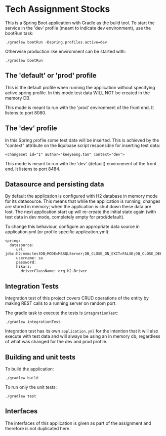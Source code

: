 # Tech Assignment Stocks

This is a Spring Boot application with Gradle as the build tool. To start the service in the 'dev' profile (meant to indicate dev environment), use the bootRun task:

`./gradlew bootRun -Dspring.profiles.active=dev`

Otherwise production like environment can be started with:

`./gradlew bootRun`

## The 'default' or 'prod' profile

This is the default profile when running the application without specifying active spring profile. In this mode test data WILL NOT be created in the memory DB.

This mode is meant to run with the 'prod' environment of the front end. It listens to port 8080.

## The 'dev' profile

In this Spring profile some test data will be inserted. This is achieved by the "context" attribute on the liquibase script responsible for inserting test data:

`<changeSet id="1" author="keeyeong.tan" context="dev">`

This mode is meant to run with the 'dev' (default) environment of the front end. It listens to port 8484.

## Datasource and persisting data

By default the application is configured with H2 database in memory mode for its datasource. This means that while the application is running, changes are stored in memory; when the application is shut down these data are lost. The next application start up will re-create the initial state again (with test data in dev mode, completely empty for prod/default).

To change this behaviour, configure an appropriate data source in application.yml (or profile specific application.yml):

```
spring:
  datasource:
     url: jdbc:h2:mem:testDB;MODE=MSSQLServer;DB_CLOSE_ON_EXIT=FALSE;DB_CLOSE_DELAY=-1
     username: sa
     password:
     hikari:
       driverClassName: org.h2.Driver
```

## Integration Tests

Integration test of this project covers CRUD operations of the entity by making REST calls to a running server on random port.

The gradle task to execute the tests is `integrationTest`:

`./gradlew integrationTest`

Integration test has its own `application.yml` for the intention that it will also execute with test data and will always be using an in memory db, regardless of what was changed for the dev and prod profile.

## Building and unit tests

To build the application:

`./gradlew build`

To run only the unit tests:

`./gradlew test`

## Interfaces

The interfaces of this application is given as part of the assignment and therefore is not duplicated here.